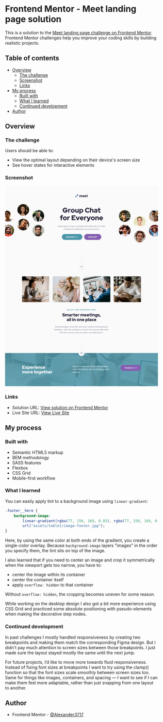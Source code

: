 # Frontend Mentor - Meet landing page solution

This is a solution to the [Meet landing page challenge on Frontend Mentor](https://www.frontendmentor.io/challenges/meet-landing-page-rbTDS6OUR). Frontend Mentor challenges help you improve your coding skills by building realistic projects.

## Table of contents

- [Overview](#overview)
  - [The challenge](#the-challenge)
  - [Screenshot](#screenshot)
  - [Links](#links)
- [My process](#my-process)
  - [Built with](#built-with)
  - [What I learned](#what-i-learned)
  - [Continued development](#continued-development)
- [Author](#author)

## Overview

### The challenge

Users should be able to:

- View the optimal layout depending on their device's screen size
- See hover states for interactive elements

### Screenshot

![](./screenshot.png)

### Links

- Solution URL: [View solution on Frontend Mentor](https://your-solution-url.com)
- Live Site URL: [View Live Site](https://alexander3717.github.io/MeetLandingPage/)

## My process

### Built with

- Semantic HTML5 markup
- BEM methodology
- SASS features
- Flexbox
- CSS Grid
- Mobile-first workflow

### What I learned

You can easily apply tint to a background image using `linear-gradient`:

```scss
.footer__hero {
    background-image: 
        linear-gradient(rgba(77, 150, 169, 0.85), rgba(77, 150, 169, 0.85)),
        url("assets/tablet/image-footer.jpg");
}
```

Here, by using the same color at both ends of the gradient, you create a single-color overlay. Because `background-image` layers "images" in the order you specify them, the tint sits on top of the image.

I also learned that if you need to center an image and crop it symmetrically when the viewport gets too narrow, you have to:

- center the image within its container
- center the container itself
- apply `overflow: hidden` to that container

Without `overflow: hidden`, the cropping becomes uneven for some reason.

While working on the desktop design I also got a bit more experience using CSS Grid and practiced some absolute positioning with pseudo-elements when making the decorative step nodes.

### Continued development

In past challenges I mostly handled responsiveness by creating two breakpoints and making them match the corresponding Figma design. But I didn't pay much attention to screen sizes between those breakpoints. I just made sure the layout stayed mostly the same until the next jump.

For future projects, I’d like to move more towards fluid responsiveness. Instead of fixing font sizes at breakpoints I want to try using the clamp() function so that the font sizes scale smoothly between screen sizes too. Same for things like images, containers, and spacing — I want to see if I can make them feel more adaptable, rather than just snapping from one layout to another.

## Author

- Frontend Mentor - [@Alexander3717](https://www.frontendmentor.io/profile/Alexander3717)

